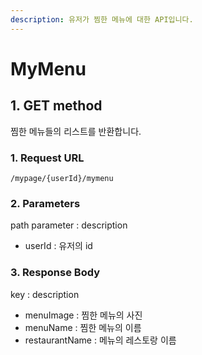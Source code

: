 ```yaml
---
description: 유저가 찜한 메뉴에 대한 API입니다.
---
```


# MyMenu

## 1. GET method

찜한 메뉴들의 리스트를 반환합니다.

### 1. Request URL

```
/mypage/{userId}/mymenu
```

### 2. Parameters

path parameter : description

* userId : 유저의 id

### 3. Response Body

key : description

* menuImage : 찜한 메뉴의 사진
* menuName : 찜한 메뉴의 이름
* restaurantName : 메뉴의 레스토랑 이름
